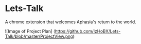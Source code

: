 # Lets-Talk
A chrome extension that welcomes Aphasia's return to the world. 

![Image of Project Plan]
(https://github.com/IzHoBX/Lets-Talk/blob/master/ProjectView.png)
